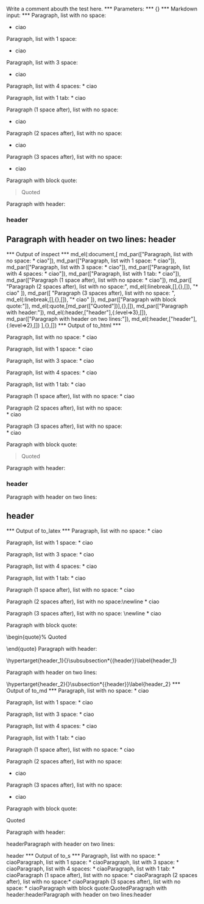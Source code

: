 Write a comment abouth the test here.
*** Parameters: ***
{}
*** Markdown input: ***
Paragraph, list with no space:
* ciao

Paragraph, list with 1 space:
 * ciao

Paragraph, list with 3 space:
   * ciao

Paragraph, list with 4 spaces:
    * ciao

Paragraph, list with 1 tab:
	* ciao

Paragraph (1 space after), list with no space: 
* ciao

Paragraph (2 spaces after), list with no space:  
* ciao

Paragraph (3 spaces after), list with no space:   
* ciao

Paragraph with block quote:
> Quoted

Paragraph with header:
### header ###

Paragraph with header on two lines:
header
------

*** Output of inspect ***
md_el(:document,[
	md_par(["Paragraph, list with no space: * ciao"]),
	md_par(["Paragraph, list with 1 space: * ciao"]),
	md_par(["Paragraph, list with 3 space: * ciao"]),
	md_par(["Paragraph, list with 4 spaces: * ciao"]),
	md_par(["Paragraph, list with 1 tab: * ciao"]),
	md_par(["Paragraph (1 space after), list with no space: * ciao"]),
	md_par([
		"Paragraph (2 spaces after), list with no space:",
		md_el(:linebreak,[],{},[]),
		"* ciao"
	]),
	md_par([
		"Paragraph (3 spaces after), list with no space: ",
		md_el(:linebreak,[],{},[]),
		"* ciao"
	]),
	md_par(["Paragraph with block quote:"]),
	md_el(:quote,[md_par(["Quoted"])],{},[]),
	md_par(["Paragraph with header:"]),
	md_el(:header,["header"],{:level=>3},[]),
	md_par(["Paragraph with header on two lines:"]),
	md_el(:header,["header"],{:level=>2},[])
],{},[])
*** Output of to_html ***
<p>Paragraph, list with no space: * ciao</p>

<p>Paragraph, list with 1 space: * ciao</p>

<p>Paragraph, list with 3 space: * ciao</p>

<p>Paragraph, list with 4 spaces: * ciao</p>

<p>Paragraph, list with 1 tab: * ciao</p>

<p>Paragraph (1 space after), list with no space: * ciao</p>

<p>Paragraph (2 spaces after), list with no space:<br/>* ciao</p>

<p>Paragraph (3 spaces after), list with no space: <br/>* ciao</p>

<p>Paragraph with block quote:</p>

<blockquote>
<p>Quoted</p>
</blockquote>

<p>Paragraph with header:</p>

<h3 id="header_1">header</h3>

<p>Paragraph with header on two lines:</p>

<h2 id="header_2">header</h2>
*** Output of to_latex ***
Paragraph, list with no space: * ciao

Paragraph, list with 1 space: * ciao

Paragraph, list with 3 space: * ciao

Paragraph, list with 4 spaces: * ciao

Paragraph, list with 1 tab: * ciao

Paragraph (1 space after), list with no space: * ciao

Paragraph (2 spaces after), list with no space:\newline * ciao

Paragraph (3 spaces after), list with no space: \newline * ciao

Paragraph with block quote:

\begin{quote}%
Quoted


\end{quote}
Paragraph with header:

\hypertarget{header_1}{}\subsubsection*{{header}}\label{header_1}

Paragraph with header on two lines:

\hypertarget{header_2}{}\subsection*{{header}}\label{header_2}
*** Output of to_md ***
Paragraph, list with no space: * ciao

Paragraph, list with 1 space: * ciao

Paragraph, list with 3 space: * ciao

Paragraph, list with 4 spaces: * ciao

Paragraph, list with 1 tab: * ciao

Paragraph (1 space after), list with no
space: * ciao

Paragraph (2 spaces after), list with
no space:  
* ciao

Paragraph (3 spaces after), list with
no space:  
* ciao

Paragraph with block quote:

Quoted

Paragraph with header:

headerParagraph with header on two lines:

header
*** Output of to_s ***
Paragraph, list with no space: * ciaoParagraph, list with 1 space: * ciaoParagraph, list with 3 space: * ciaoParagraph, list with 4 spaces: * ciaoParagraph, list with 1 tab: * ciaoParagraph (1 space after), list with no space: * ciaoParagraph (2 spaces after), list with no space:* ciaoParagraph (3 spaces after), list with no space: * ciaoParagraph with block quote:QuotedParagraph with header:headerParagraph with header on two lines:header

